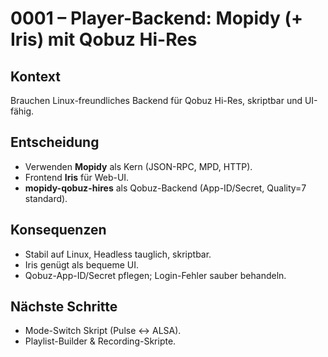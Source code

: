 # 0001 – Player-Backend: Mopidy (+ Iris) mit Qobuz Hi-Res

## Kontext

Brauchen Linux-freundliches Backend für Qobuz Hi-Res, skriptbar und UI-fähig.

## Entscheidung

- Verwenden **Mopidy** als Kern (JSON-RPC, MPD, HTTP).
- Frontend **Iris** für Web-UI.
- **mopidy-qobuz-hires** als Qobuz-Backend (App-ID/Secret, Quality=7 standard).

## Konsequenzen

- Stabil auf Linux, Headless tauglich, skriptbar.
- Iris genügt als bequeme UI.
- Qobuz-App-ID/Secret pflegen; Login-Fehler sauber behandeln.

## Nächste Schritte

- Mode-Switch Skript (Pulse ↔ ALSA).
- Playlist-Builder & Recording-Skripte.
